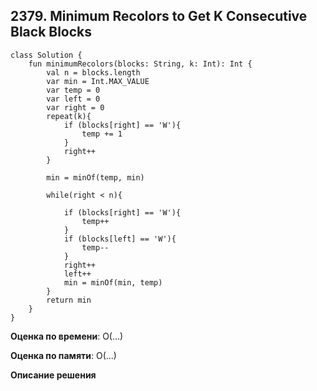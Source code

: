 ## 2379. Minimum Recolors to Get K Consecutive Black Blocks


```
class Solution {
    fun minimumRecolors(blocks: String, k: Int): Int {
        val n = blocks.length
        var min = Int.MAX_VALUE
        var temp = 0
        var left = 0
        var right = 0
        repeat(k){
            if (blocks[right] == 'W'){
                temp += 1
            }
            right++
        }

        min = minOf(temp, min)

        while(right < n){
            
            if (blocks[right] == 'W'){
                temp++
            }
            if (blocks[left] == 'W'){
                temp--
            }
            right++
            left++
            min = minOf(min, temp)
        }
        return min
    }
}

```

**Оценка по времени**: О(...)


**Оценка по памяти**: О(...)


**Описание решения**
```

```